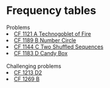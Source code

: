 # Frequency tables

<summary>Problems</summary>
<li><a href="https://codeforces.com/problemset/problem/1121/A">CF 1121 A Technogoblet of Fire</a></li>
<li><a href="https://codeforces.com/problemset/problem/1189/B">CF 1189 B Number Circle</a></li>
<li><a href="https://codeforces.com/problemset/problem/1144/C">CF 1144 C Two Shuffled Sequences</a></li>
<li><a href="https://codeforces.com/problemset/problem/1183/D">CF 1183 D Candy Box</a></li>
</ul>
<br/>

<summary>Challenging problems</summary>
<li><a href="https://codeforces.com/problemset/problem/1213/D2">CF 1213 D2</a></li>
<li><a href="https://codeforces.com/problemset/problem/1269/B">CF 1269 B</a></li>
